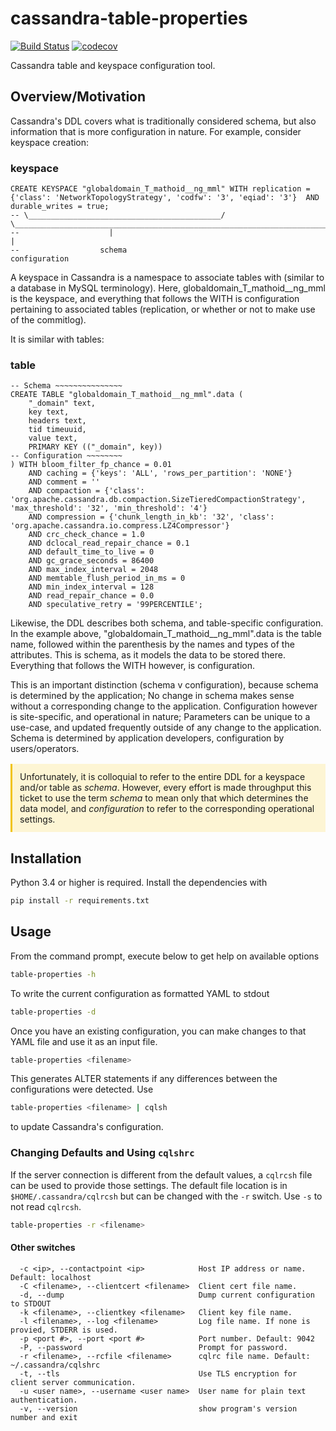 # cassandra-table-properties

[![Build Status](https://travis-ci.com/hknustwmf/cassandra-table-properties.svg?branch=master)](https://travis-ci.com/hknustwmf/cassandra-table-properties)
[![codecov](https://codecov.io/gh/hknustwmf/cassandra-table-properties/branch/master/graph/badge.svg)](https://codecov.io/gh/hknustwmf/cassandra-table-properties)

Cassandra table and keyspace configuration tool.

## Overview/Motivation

Cassandra's DDL covers what is traditionally considered schema, but also information that is more configuration in nature. For example, consider keyspace creation:

### keyspace

```
CREATE KEYSPACE "globaldomain_T_mathoid__ng_mml" WITH replication = {'class': 'NetworkTopologyStrategy', 'codfw': '3', 'eqiad': '3'}  AND durable_writes = true;
-- \___________________________________________/      \________________________________________________________________________________________________________/
--                    |                                                                                   |
--                  schema                                                                          configuration
```

A keyspace in Cassandra is a namespace to associate tables with (similar to a database in MySQL terminology). Here, globaldomain_T_mathoid__ng_mml is the keyspace, and everything that follows the WITH is configuration pertaining to associated tables (replication, or whether or not to make use of the commitlog).

It is similar with tables:

### table

```
-- Schema ~~~~~~~~~~~~~~~
CREATE TABLE "globaldomain_T_mathoid__ng_mml".data (
    "_domain" text,
    key text,
    headers text,
    tid timeuuid,
    value text,
    PRIMARY KEY (("_domain", key))
-- Configuration ~~~~~~~~
) WITH bloom_filter_fp_chance = 0.01
    AND caching = {'keys': 'ALL', 'rows_per_partition': 'NONE'}
    AND comment = ''
    AND compaction = {'class': 'org.apache.cassandra.db.compaction.SizeTieredCompactionStrategy', 'max_threshold': '32', 'min_threshold': '4'}
    AND compression = {'chunk_length_in_kb': '32', 'class': 'org.apache.cassandra.io.compress.LZ4Compressor'}
    AND crc_check_chance = 1.0
    AND dclocal_read_repair_chance = 0.1
    AND default_time_to_live = 0
    AND gc_grace_seconds = 86400
    AND max_index_interval = 2048
    AND memtable_flush_period_in_ms = 0
    AND min_index_interval = 128
    AND read_repair_chance = 0.0
    AND speculative_retry = '99PERCENTILE';
```

Likewise, the DDL describes both schema, and table-specific configuration. In the example above, "globaldomain_T_mathoid__ng_mml".data is the table name, followed within the parenthesis by the names and types of the attributes. This is schema, as it models the data to be stored there. Everything that follows the WITH however, is configuration.

This is an important distinction (schema v configuration), because schema is determined by the application; No change in schema makes sense without a corresponding change to the application. Configuration however is site-specific, and operational in nature; Parameters can be unique to a use-case, and updated frequently outside of any change to the application. Schema is determined by application developers, configuration by users/operators.

<div style="margin: 16px 0;padding: 12px;border-left: 3px solid #f1c40f;background: #fdf5d4;">Unfortunately, it is colloquial to refer to the entire DDL for a keyspace and/or table as <em>schema</em>.  However, every effort is made throughput this ticket to use the term <em>schema</em> to mean only that which determines the data model, and <em>configuration</em> to refer to the corresponding operational settings.
</div>

## Installation

Python 3.4 or higher is required. Install the dependencies with

```bash
pip install -r requirements.txt
```

## Usage

From the command prompt, execute below to get help on available options

```bash
table-properties -h
```

To write the current configuration as formatted YAML to stdout

```bash
table-properties -d
```

Once you have an existing configuration, you can make changes to that YAML file and use it as an input file.

```bash
table-properties <filename>
```

This generates ALTER statements if any differences between the configurations were detected. Use

```bash
table-properties <filename> | cqlsh
```

to update Cassandra's configuration.

### Changing Defaults and Using `cqlshrc`

If the server connection is different from the default values, a `cqlrcsh` file can be used to provide those settings. The default file location is in `$HOME/.cassandra/cqlrcsh` but can be changed with the `-r` switch. Use `-s` to not read `cqlrcsh`.

```bash
table-properties -r <filename>
```

#### Other switches

```
  -c <ip>, --contactpoint <ip>            Host IP address or name. Default: localhost
  -C <filename>, --clientcert <filename>  Client cert file name.
  -d, --dump                              Dump current configuration to STDOUT
  -k <filename>, --clientkey <filename>   Client key file name.
  -l <filename>, --log <filename>         Log file name. If none is provied, STDERR is used.
  -p <port #>, --port <port #>            Port number. Default: 9042
  -P, --password                          Prompt for password.
  -r <filename>, --rcfile <filename>      cqlrc file name. Default: ~/.cassandra/cqlshrc
  -t, --tls                               Use TLS encryption for client server communication.
  -u <user name>, --username <user name>  User name for plain text authentication.
  -v, --version                           show program's version number and exit
```
